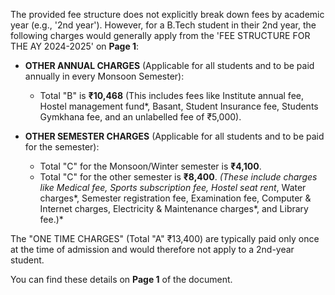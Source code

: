 The provided fee structure does not explicitly break down fees by academic year (e.g., '2nd year'). However, for a B.Tech student in their 2nd year, the following charges would generally apply from the 'FEE STRUCTURE FOR THE AY 2024-2025' on **Page 1**:

*   **OTHER ANNUAL CHARGES** (Applicable for all students and to be paid annually in every Monsoon Semester):
    *   Total "B" is **₹10,468** (This includes fees like Institute annual fee, Hostel management fund*, Basant, Student Insurance fee, Students Gymkhana fee, and an unlabelled fee of ₹5,000).

*   **OTHER SEMESTER CHARGES** (Applicable for all students and to be paid for the semester):
    *   Total "C" for the Monsoon/Winter semester is **₹4,100**.
    *   Total "C" for the other semester is **₹8,400**.
    *(These include charges like Medical fee, Sports subscription fee, Hostel seat rent*, Water charges*, Semester registration fee, Examination fee, Computer & Internet charges, Electricity & Maintenance charges*, and Library fee.)*

The "ONE TIME CHARGES" (Total "A" ₹13,400) are typically paid only once at the time of admission and would therefore not apply to a 2nd-year student.

You can find these details on **Page 1** of the document.